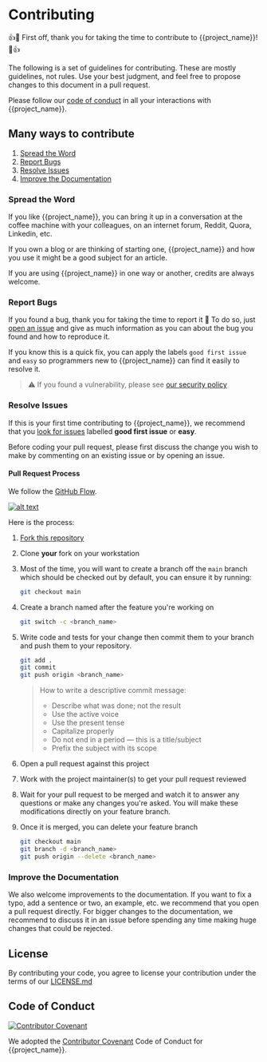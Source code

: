 # Contributing

👍🎉 First off, thank you for taking the time to contribute to {{project_name}}! 🎉👍

The following is a set of guidelines for contributing.
These are mostly guidelines, not rules. Use your best judgment, and feel free to propose changes to this document in a pull request.

Please follow our [code of conduct](CODE_OF_CONDUCT.md) in all your interactions with {{project_name}}.

## Many ways to contribute

1. [Spread the Word](#spread-the-word)
2. [Report Bugs](#report-bugs)
3. [Resolve Issues](#resolve-issues)
4. [Improve the Documentation](#improve-the-documentation)

### Spread the Word

If you like {{project_name}}, you can bring it up in a conversation at the coffee machine with your colleagues, on an internet forum, Reddit, Quora, Linkedin, etc.

If you own a blog or are thinking of starting one, {{project_name}} and how you use it might be a good subject for an article.

If you are using {{project_name}} in one way or another, credits are always welcome.

### Report Bugs

If you found a bug, thank you for taking the time to report it 🙏
To do so, just [open an issue](https://github.com/{{repo_owner}}/{{repo_name}}/issues/new?template=bug_report.yaml) and give as much information as you can about the bug you found and how to reproduce it.

If you know this is a quick fix, you can apply the labels `good first issue` and `easy` so programmers new to {{project_name}} can find it easily to resolve it.

> ⚠️ If you found a vulnerability, please see [our security policy](SECURITY.md)

### Resolve Issues

If this is your first time contributing to {{project_name}}, we recommend that you [look for issues](https://github.com/{{repo_owner}}/{{repo_name}}/issues?q=is%3Aopen+label%3A"good+first+issue"+label%3A"easy") labelled **good first issue** or **easy**.

Before coding your pull request, please first discuss the change you wish to make by commenting on an existing issue or by opening an issue.

#### Pull Request Process

We follow the [GitHub Flow](https://guides.github.com/introduction/flow/).

[![alt text](img/gitflow.png "GitHub Flow")](https://guides.github.com/pdfs/githubflow-online.pdf)

Here is the process:

1. [Fork this repository](https://github.com/{{repo_owner}}/{{repo_name}}/fork)

2. Clone **your** fork on your workstation

3. Most of the time, you will want to create a branch off the `main` branch which should be checked out by default, you can ensure it by running:

   ```sh
   git checkout main
   ```

4. Create a branch named after the feature you're working on

   ```sh
   git switch -c <branch_name>
   ```

5. Write code and tests for your change then commit them to your branch and push them to your repository.

   ```sh
   git add .
   git commit
   git push origin <branch_name>
   ```

   > How to write a descriptive commit message:
   >
   > - Describe what was done; not the result
   > - Use the active voice
   > - Use the present tense
   > - Capitalize properly
   > - Do not end in a period — this is a title/subject
   > - Prefix the subject with its scope

6. Open a pull request against this project

7. Work with the project maintainer(s) to get your pull request reviewed

8. Wait for your pull request to be merged and watch it to answer any questions or make any changes you're asked. You will make these modifications directly on your feature branch.

9. Once it is merged, you can delete your feature branch

   ```sh
   git checkout main
   git branch -d <branch_name>
   git push origin --delete <branch_name>
   ```

### Improve the Documentation

We also welcome improvements to the documentation. If you want to fix a typo, add a sentence or two, an example, etc. we recommend that you open a pull request directly. For bigger changes to the documentation, we recommend to discuss it in an issue before spending any time making huge changes that could be rejected.

## License

By contributing your code, you agree to license your contribution under the terms of our [LICENSE.md](https://github.com/{{repo_owner}}/{{repo_name}}/blob/main/LICENSE.md)

## Code of Conduct

[![Contributor Covenant](https://img.shields.io/badge/Contributor%20Covenant-2.1-4baaaa.svg?style=flat-square)](CODE_OF_CONDUCT.md)

We adopted the [Contributor Covenant](https://www.contributor-covenant.org/) Code of Conduct for {{project_name}}.
